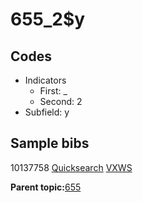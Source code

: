 # 655\_2$y

## Codes

-   Indicators
    -   First: \_
    -   Second: 2
-   Subfield: y

## Sample bibs

10137758 [Quicksearch](https://search.library.yale.edu/catalog/10137758) [VXWS](http://prodorbis.library.yale.edu:7014/vxws/GetHoldingsService?bibId=10137758)

**Parent topic:**[655](../../tags/655/655.md)

